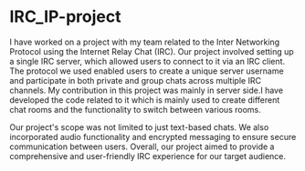 # IRC_IP-project
I have worked on a project with my team related to the Inter Networking Protocol using the Internet Relay Chat (IRC). Our project involved setting up a single IRC server, which allowed users to connect to it via an IRC client. The protocol we used enabled users to create a unique server username and participate in both private and group chats across multiple IRC channels. My contribution in this project was mainly in server side.I have developed the code related to it which is mainly used to create different chat rooms and the functionality to switch between various rooms.

Our project's scope was not limited to just text-based chats. We also incorporated audio functionality and encrypted messaging to ensure secure communication between users. Overall, our project aimed to provide a comprehensive and user-friendly IRC experience for our target audience.
